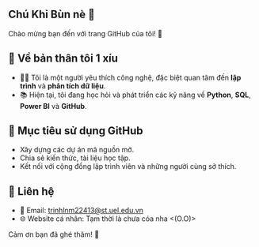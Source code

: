 ## Chú Khỉ Bùn nè 👋
Chào mừng bạn đến với trang GitHub của tôi! 🎉

## 🌟 Về bản thân tôi 1 xíu
- 🧑‍💻 Tôi là một người yêu thích công nghệ, đặc biệt quan tâm đến **lập trình** và **phân tích dữ liệu**.
- 📚 Hiện tại, tôi đang học hỏi và phát triển các kỹ năng về **Python**, **SQL**, **Power BI** và **GitHub**.

## 🔭 Mục tiêu sử dụng GitHub
- Xây dựng các dự án mã nguồn mở.
- Chia sẻ kiến thức, tài liệu học tập.
- Kết nối với cộng đồng lập trình viên và những người cùng sở thích.

## 🚀 Liên hệ
- 📧 Email: trinhlnm22413@st.uel.edu.vn
- 🌐 Website cá nhân: Tạm thời là chưa cóa nha <(O.O)>

Cảm ơn bạn đã ghé thăm! 🌈
<!--
**ChuKhiBun/ChuKhiBun** is a ✨ _special_ ✨ repository because its `README.md` (this file) appears on your GitHub profile.

Here are some ideas to get you started:

- 🔭 I’m currently working on ...
- 🌱 I’m currently learning ...
- 👯 I’m looking to collaborate on ...
- 🤔 I’m looking for help with ...
- 💬 Ask me about ...
- 📫 How to reach me: ...
- 😄 Pronouns: ...
- ⚡ Fun fact: ...
-->
